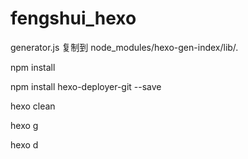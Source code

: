 # fengshui_hexo

generator.js  复制到 node_modules/hexo-gen-index/lib/.

npm install

npm install hexo-deployer-git --save


hexo clean

hexo g

hexo d
